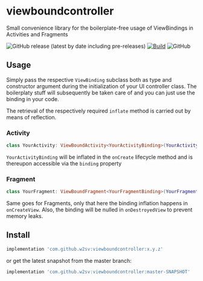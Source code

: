 # __viewboundcontroller__

Small convenience library for the boilerplate-free usage of ViewBindings in Activities and Fragments

![GitHub release (latest by date including pre-releases)](https://img.shields.io/github/v/release/w2sv/viewboundcontroller?include_prereleases)
[![Build](https://github.com/w2sv/viewboundcontroller/actions/workflows/workflow.yaml/badge.svg)](https://github.com/w2sv/viewboundcontroller/actions/workflows/workflow.yaml)
![GitHub](https://img.shields.io/github/license/w2sv/viewboundcontroller)

## Usage

Simply pass the respective `ViewBinding` subclass both as type and constructor argument during the initialization of your UI controller class. The boilerplaty stuff will subsequently be taken care of and you can just use the binding in your code.

The retrieval of the respectively required `inflate` method is carried out by means of reflection. 

### Activity
```kotlin
class YourActivity: ViewBoundActivity<YourActivityBinding>(YourActivityBinding::class.java)
```
`YourActivityBinding` will be inflated in the `onCreate` lifecycle method and is thereupon accessible via the `binding` property

### Fragment

```kotlin
class YourFragment: ViewBoundFragment<YourFragmentBinding>(YourFragmentBinding::class.java)
```
Same goes for Fragments, only that here the binding inflation happens in `onCreateView`. Also, the binding will be nulled in `onDestroyedView` to prevent memory leaks.

## Install

```gradle
implementation 'com.github.w2sv:viewboundcontroller:x.y.z'
```

or get the latest snapshot from the master branch:

```gradle
implementation 'com.github.w2sv:viewboundcontroller:master-SNAPSHOT'
```
